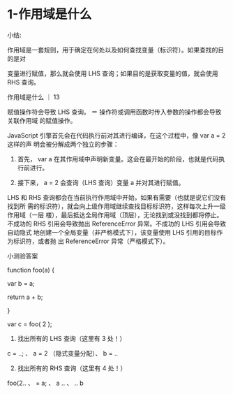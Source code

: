 # 1-作用域是什么

小结:

作用域是一套规则，用于确定在何处以及如何查找变量（标识符）。如果查找的目的是对

变量进行赋值，那么就会使用 LHS 查询；如果目的是获取变量的值，就会使用 RHS 查询。

作用域是什么 ｜ 13

赋值操作符会导致 LHS 查询。 ＝ 操作符或调用函数时传入参数的操作都会导致关联作用域
的赋值操作。

JavaScript 引擎首先会在代码执行前对其进行编译，在这个过程中，像 var a = 2 这样的声
明会被分解成两个独立的步骤：

1. 首先， var a 在其作用域中声明新变量。这会在最开始的阶段，也就是代码执行前进行。

2. 接下来， a = 2 会查询（LHS 查询）变量 a 并对其进行赋值。

LHS 和 RHS 查询都会在当前执行作用域中开始，如果有需要（也就是说它们没有找到所
需的标识符），就会向上级作用域继续查找目标标识符，这样每次上升一级作用域（一层
楼），最后抵达全局作用域（顶层），无论找到或没找到都将停止。
不成功的 RHS 引用会导致抛出 ReferenceError 异常。不成功的 LHS 引用会导致自动隐式
地创建一个全局变量（非严格模式下），该变量使用 LHS 引用的目标作为标识符，或者抛
出 ReferenceError 异常（严格模式下）。

小测验答案

function foo(a) {

var b = a;

return a + b;

}

var c = foo( 2 );

1. 找出所有的 LHS 查询（这里有 3 处！）

c = ..; 、 a = 2 （隐式变量分配）、 b = ..

2. 找出所有的 RHS 查询（这里有 4 处！）

foo(2.. 、 = a; 、 a .. 、 .. b